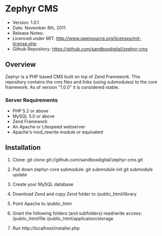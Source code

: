 # Zephyr CMS #

- Version: 1.0.1
- Date: November 8th, 2011
- Release Notes:
- Licenced under MIT: http://www.opensource.org/licenses/mit-license.php
- Github Repository: https://github.com/sandboxdigital/zephyr-cms

## Overview

Zephyr is a PHP based CMS built on top of Zend Framework.
This repository contains the cms files and links (using submodules) to the core framework. 
As of version "1.0.0" it is considered stable.

### Server Requirements

- PHP 5.2 or above
- MySQL 5.0 or above
- Zend Framework
- An Apache or Litespeed webserver
- Apache's mod_rewrite module or equivalent


## Installation

1. Clone:
git clone git://github.com/sandboxdigital/zephyr-cms.git

2. Pull down zephyr-core submodule:
git submodule init
git submodule update

3. Create your MySQL database

4. Download Zend and copy Zend folder to /public_html/library

4. Point Apache to /public_html

5. Grant the following folders (and subfolders) read/write access:
/public_html/file
/public_html/application/storage

6. Run http://localhost/installer.php
